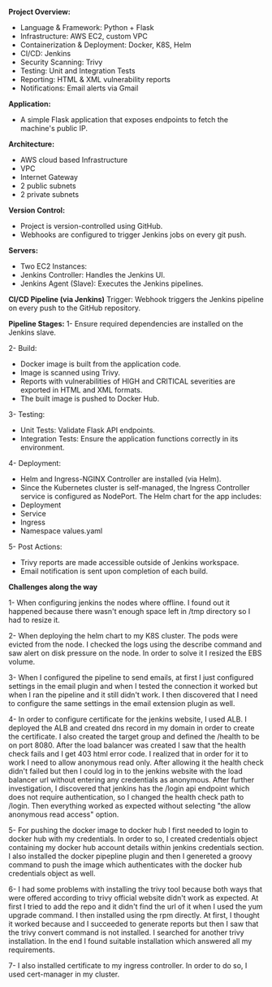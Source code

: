 **Project Overview:**
* Language & Framework: Python + Flask
* Infrastructure: AWS EC2, custom VPC
* Containerization & Deployment: Docker, K8S, Helm
* CI/CD: Jenkins
* Security Scanning: Trivy
* Testing: Unit and Integration Tests
* Reporting: HTML & XML vulnerability reports
* Notifications: Email alerts via Gmail

**Application:**
* A simple Flask application that exposes endpoints to fetch the machine's public IP.
  
**Architecture:**
* AWS cloud based Infrastructure
* VPC
* Internet Gateway
* 2 public subnets
* 2 private subnets

**Version Control:**
* Project is version-controlled using GitHub.
* Webhooks are configured to trigger Jenkins jobs on every git push.

**Servers:**
* Two EC2 Instances:
* Jenkins Controller: Handles the Jenkins UI.
* Jenkins Agent (Slave): Executes the Jenkins pipelines.

**CI/CD Pipeline (via Jenkins)**
Trigger:
Webhook triggers the Jenkins pipeline on every push to the GitHub repository.

**Pipeline Stages:**
1- Ensure required dependencies are installed on the Jenkins slave.

2- Build:
 * Docker image is built from the application code.
 * Image is scanned using Trivy.
 * Reports with vulnerabilities of HIGH and CRITICAL severities are exported in HTML and XML formats.
 * The built image is pushed to Docker Hub.

3- Testing:
 * Unit Tests: Validate Flask API endpoints.
 * Integration Tests: Ensure the application functions correctly in its environment.

4- Deployment:
 * Helm and Ingress-NGINX Controller are installed (via Helm).
 * Since the Kubernetes cluster is self-managed, the Ingress Controller service is configured as NodePort.
 The Helm chart for the app includes:
 *   Deployment
 *   Service
 *   Ingress
 *   Namespace
values.yaml

5- Post Actions:
 * Trivy reports are made accessible outside of Jenkins workspace.
 * Email notification is sent upon completion of each build.

**Challenges along the way**

1- When configuring jenkins the nodes where offline. I found out it happened 
because there wasn't enough space left in /tmp directory so I had to resize it.

2- When deploying the helm chart to my K8S cluster. The pods were evicted from
the node. I checked the logs using the describe command and saw alert on disk
pressure on the node. In order to solve it I resized the EBS volume.

3- When I configured the pipeline to send emails, at first I just configured
settings in the email plugin and when I tested the connection it worked but
when I ran the pipeline and it still didn't work. I then discovered that I 
need to configure the same settings in the email extension plugin as well.

4- In order to configure certificate for the jenkins website, I used ALB. I 
deployed the ALB and created dns record in my domain in order to create the
certificate. I also created the target group and defined the /health to be
on port 8080. After the load balancer was created I saw that the health check
fails and I get 403 html error code. I realized that in order for it to work
I need to allow anonymous read only. After allowing it the health check didn't
failed but then I could log in to the jenkins website with the load balancer
url without entering any credentials as anonymous. After further investigation,
I discovered that jenkins has the /login api endpoint which does not require 
authentication, so I changed the health check path to /login. Then everything
worked as expected without selecting "the allow anonymous read access" option.

5- For pushing the docker image to docker hub I first needed to login to docker
hub with my credentials. In order to so, I created credentials object containing
my docker hub account details within jenkins credentials section. I also installed
the docker pipepline plugin and then I genereted a groovy command to push the image
which authenticates with the docker hub credentials object as well.

6- I had some problems with installing the trivy tool because both ways that 
were offered according to trivy official website didn't work as expected. At
first I tried to add the repo and it didn't find the url of it when I used the
yum upgrade command. I then installed using the rpm directly. At first, I 
thought it worked because and I succeeded to generate reports but then I saw
that the trivy convert command is not installed. I searched for another trivy 
installation. In the end I found suitable installation which answered all my
requirements.

7- I also installed certificate to my ingress controller. In order to do so,
I used cert-manager in my cluster.